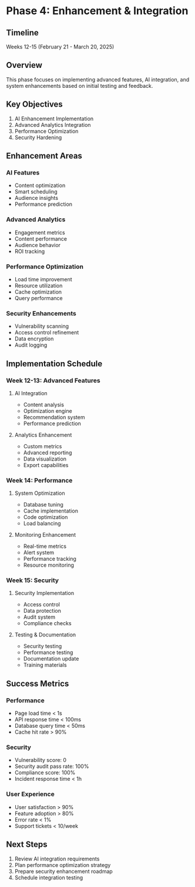 # Phase 4: Enhancement & Integration

## Timeline
Weeks 12-15 (February 21 - March 20, 2025)

## Overview
This phase focuses on implementing advanced features, AI integration, and system enhancements based on initial testing and feedback.

## Key Objectives

1. AI Enhancement Implementation
2. Advanced Analytics Integration
3. Performance Optimization
4. Security Hardening

## Enhancement Areas

### AI Features
- Content optimization
- Smart scheduling
- Audience insights
- Performance prediction

### Advanced Analytics
- Engagement metrics
- Content performance
- Audience behavior
- ROI tracking

### Performance Optimization
- Load time improvement
- Resource utilization
- Cache optimization
- Query performance

### Security Enhancements
- Vulnerability scanning
- Access control refinement
- Data encryption
- Audit logging

## Implementation Schedule

### Week 12-13: Advanced Features
1. AI Integration
   - Content analysis
   - Optimization engine
   - Recommendation system
   - Performance prediction

2. Analytics Enhancement
   - Custom metrics
   - Advanced reporting
   - Data visualization
   - Export capabilities

### Week 14: Performance
1. System Optimization
   - Database tuning
   - Cache implementation
   - Code optimization
   - Load balancing

2. Monitoring Enhancement
   - Real-time metrics
   - Alert system
   - Performance tracking
   - Resource monitoring

### Week 15: Security
1. Security Implementation
   - Access control
   - Data protection
   - Audit system
   - Compliance checks

2. Testing & Documentation
   - Security testing
   - Performance testing
   - Documentation update
   - Training materials

## Success Metrics

### Performance
- Page load time < 1s
- API response time < 100ms
- Database query time < 50ms
- Cache hit rate > 90%

### Security
- Vulnerability score: 0
- Security audit pass rate: 100%
- Compliance score: 100%
- Incident response time < 1h

### User Experience
- User satisfaction > 90%
- Feature adoption > 80%
- Error rate < 1%
- Support tickets < 10/week

## Next Steps
1. Review AI integration requirements
2. Plan performance optimization strategy
3. Prepare security enhancement roadmap
4. Schedule integration testing